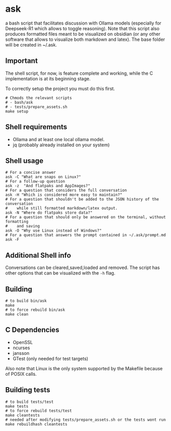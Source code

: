 # ask
a bash script that facilitates discussion with Ollama models (especially for Deepseek-R1 which allows to toggle reasoning). Note that this script also produces formatted files meant to be visualized on obsidian (or any other software that allows to visualize both markdown and latex). The base folder will be created in ~/.ask.

## Important
The shell script, for now, is feature complete and working, while the C implementation is at its beginning stage.

To correctly setup the project you must do this first.
```shell
# Chmods the relevant scripts
# - bash/ask
# - tests/prepare_assets.sh
make setup
```

## Shell requirements
- Ollama and at least one local ollama model.
- jq (probably already installed on your system)

## Shell usage
```shell
# For a concise answer
ask -C "What are snaps on Linux?"
# For a follow-up question
ask -z  "And flatpaks and AppImages?"
# For a question that considers the full conversation
ask -H "Which is considered more easy to maintain?"
# For a question that shouldn't be added to the JSON history of the conversation
#    while still formatted markdown/latex output.
ask -N "Where do flatpaks store data?"
# For a question that should only be answered on the terminal, without formatting
#    and saving
ask -O "Why use Linux instead of Windows?"
# For a question that answers the prompt contained in ~/.ask/prompt.md
ask -F
```

## Additional Shell info
Conversations can be cleared,saved,loaded and removed. The script has other options that can be visualized with the ```-h``` flag.

## Building
```shell
# to build bin/ask
make
# to force rebuild bin/ask
make clean
```

## C Dependencies
- OpenSSL
- ncurses
- jansson
- GTest (only needed for test targets)

Also note that Linux is the only system supported by the Makefile because of POSIX calls.

## Building tests
```shell
# to build tests/test
make tests
# to force rebuild tests/test
make cleantests
# needed after modifying tests/prepare_assets.sh or the tests wont run
make rebuildhash cleantests 
```
